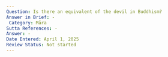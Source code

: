 ```yaml
---
Question: Is there an equivalent of the devil in Buddhism?
Answer in Brief: -
 Category: Māra
Sutta References: -
Answer: -
Date Entered: April 1, 2025
Review Status: Not started
---
```

